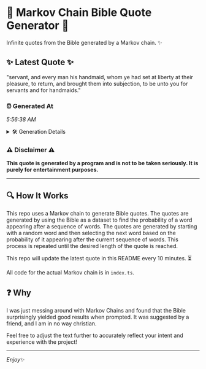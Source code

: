 # 📖 Markov Chain Bible Quote Generator 📖

Infinite quotes from the Bible generated by a Markov chain. ✨

## ✨ Latest Quote ✨
"servant, and every man his handmaid, whom ye had set at liberty at their pleasure, to return, and brought them into subjection, to be unto you for servants and for handmaids."

### ⏰ Generated At
*5:56:38 AM*

<details>
    <summary>🛠️ Generation Details</summary>
    <p>
        <strong>🌱 Seed:</strong> servant,<br>
        <strong>🔄 Iterations:</strong> 30<br>
        <strong>📜 Context History:</strong><br>[ servant, ]: and<br>[ servant,, and ]: every<br>[ servant,, and, every ]: man<br>[ servant,, and, every, man ]: his<br>[ servant,, and, every, man, his ]: handmaid,<br>[ servant,, and, every, man, his, handmaid, ]: whom<br>[ and, every, man, his, handmaid,, whom ]: ye<br>[ every, man, his, handmaid,, whom, ye ]: had<br>[ man, his, handmaid,, whom, ye, had ]: set<br>[ his, handmaid,, whom, ye, had, set ]: at<br>[ handmaid,, whom, ye, had, set, at ]: liberty<br>[ whom, ye, had, set, at, liberty ]: at<br>[ ye, had, set, at, liberty, at ]: their<br>[ had, set, at, liberty, at, their ]: pleasure,<br>[ set, at, liberty, at, their, pleasure, ]: to<br>[ at, liberty, at, their, pleasure,, to ]: return,<br>[ liberty, at, their, pleasure,, to, return, ]: and<br>[ at, their, pleasure,, to, return,, and ]: brought<br>[ their, pleasure,, to, return,, and, brought ]: them<br>[ pleasure,, to, return,, and, brought, them ]: into<br>[ to, return,, and, brought, them, into ]: subjection,<br>[ return,, and, brought, them, into, subjection, ]: to<br>[ and, brought, them, into, subjection,, to ]: be<br>[ brought, them, into, subjection,, to, be ]: unto<br>[ them, into, subjection,, to, be, unto ]: you<br>[ into, subjection,, to, be, unto, you ]: for<br>[ subjection,, to, be, unto, you, for ]: servants<br>[ to, be, unto, you, for, servants ]: and<br>[ be, unto, you, for, servants, and ]: for<br>[ unto, you, for, servants, and, for ]: handmaids.<br>
    </p>
</details>

### ⚠️ Disclaimer ⚠️
**This quote is generated by a program and is not to be taken seriously. It is purely for entertainment purposes.**

---

## 🔍 How It Works

This repo uses a Markov chain to generate Bible quotes. The quotes are generated by using the Bible as a dataset to find the probability of a word appearing after a sequence of words. The quotes are generated by starting with a random word and then selecting the next word based on the probability of it appearing after the current sequence of words. This process is repeated until the desired length of the quote is reached.

This repo will update the latest quote in this README every 10 minutes. ⏳

All code for the actual Markov chain is in `index.ts`.

## ❓ Why

I was just messing around with Markov Chains and found that the Bible surprisingly yielded good results when prompted. 
It was suggested by a friend, and I am in no way christian.

Feel free to adjust the text further to accurately reflect your intent and experience with the project!

---

*Enjoy*✨
